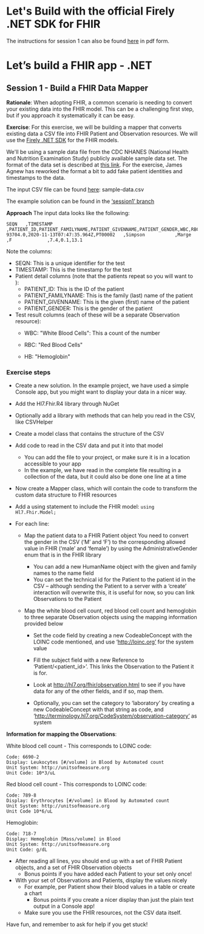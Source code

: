 # Let's Build with the official Firely .NET SDK for FHIR

The instructions for session 1 can also be found [here](https://github.com/FirelyTeam/DevDays-SDK-LetsBuild/blob/session1/DD22_FHIRApp_Session1.pdf) in pdf form.



# Let’s build a FHIR app - .NET

## Session 1 - Build a FHIR Data Mapper

**Rationale**: When adopting FHIR, a common scenario is needing to convert your existing data into the FHIR
model. This can be a challenging first step, but if you approach it systematically it can be easy.

**Exercise**: For this exercise, we will be building a mapper that converts existing data a CSV file into FHIR Patient
and Observation resources. We will use the [Firely .NET SDK](https://github.com/FirelyTeam/firely-net-sdk) for the FHIR models.

We'll be using a sample data file from the CDC NHANES (National Health and Nutrition Examination Study)
publicly available sample data set. The format of the data set is described at [this link](https://wwwn.cdc.gov/Nchs/Nhanes/2017-2018/CBC_J.htm). For the exercise, James Agnew has reworked the format a bit to add fake patient identities and timestamps to the data.

The input CSV file can be found [here](https://github.com/FirelyTeam/DevDays-SDK-LetsBuild/blob/main/sample-data.csv): sample-data.csv

The example solution can be found in the [‘session1’ branch](https://github.com/FirelyTeam/DevDays-SDK-LetsBuild/tree/session1)


**Approach**
The input data looks like the following:

```
SEQN   ,TIMESTAMP               ,PATIENT_ID,PATIENT_FAMILYNAME,PATIENT_GIVENNAME,PATIENT_GENDER,WBC,RBC,HB
93704.0,2020-11-13T07:47:35.964Z,PT00002   ,Simpson           ,Marge            ,F             ,7.4,0.1,13.1
```

Note the columns:

- SEQN: This is a unique identifier for the test
- TIMESTAMP: This is the timestamp for the test
- Patient detail columns (note that the patients repeat so you will want to ):
  * PATIENT_ID: This is the ID of the patient
  * PATIENT_FAMILYNAME: This is the family (last) name of the patient
  * PATIENT_GIVENNAME: This is the given (first) name of the patient
  * PATIENT_GENDER: This is the gender of the patient
- Test result columns (each of these will be a separate Observation resource):
  - WBC: "White Blood Cells": This a count of the number

  - RBC: "Red Blood Cells"

  - HB: "Hemoglobin"



### Exercise steps

-	Create a new solution. In the example project, we have used a simple Console app, but you might want to display your data in a nicer way.
-	Add the Hl7.Fhir.R4 library through NuGet
-	Optionally add a library with methods that can help you read in the CSV, like CSVHelper
-	Create a model class that contains the structure of the CSV

- Add code to read in the CSV data and put it into that model

  - You can add the file to your project, or make sure it is in a location accessible to your app
  - In the example, we have read in the complete file resulting in a collection of the data, but it could also be done one line at a time
-	Now create a Mapper class, which will contain the code to transform the custom data structure to FHIR resources
-	Add a using statement to include the FHIR model:
`using Hl7.Fhir.Model;`
- For each line:

  - Map the patient data to a FHIR Patient object
    You need to convert the gender in the CSV (‘M’ and ‘F’) to the corresponding allowed value in FHIR (‘male’ and ‘female’) by using the AdministrativeGender enum that is in the FHIR library

    - You can add a new HumanName object with the given and family names to the name field
    - You can set the technical id for the Patient to the patient id in the CSV – although sending the Patient to a server with a ‘create’ interaction will overwrite this, it is useful for now, so you can link Observations to the Patient

  - Map the white blood cell count, red blood cell count and hemoglobin to three separate Observation objects using the mapping information provided below

    - Set the code field by creating a new CodeableConcept with the LOINC code mentioned, and use ‘http://loinc.org’ for the system value

    - Fill the subject field with a new Reference to ‘Patient/<patient_id>’. This links the Observation to the Patient it is for.

    - Look at http://hl7.org/fhir/observation.html to see if you have data for any of the other fields, and if so, map them.

    - Optionally, you can set the category to ‘laboratory’ by creating a new CodeableConcept with that string as code, and ‘http://terminology.hl7.org/CodeSystem/observation-category’ as system



**Information for mapping the Observations**:

White blood cell count - This corresponds to LOINC code:

```
Code: 6690-2
Display: Leukocytes [#/volume] in Blood by Automated count
Unit System: http://unitsofmeasure.org
Unit Code: 10*3/uL
```

Red blood cell count - This corresponds to LOINC code:

```
Code: 789-8
Display: Erythrocytes [#/volume] in Blood by Automated count
Unit System: http://unitsofmeasure.org
Unit Code 10*6/uL
```

Hemoglobin:

```
Code: 718-7
Display: Hemoglobin [Mass/volume] in Blood
Unit System: http://unitsofmeasure.org
Unit Code: g/dL
```



- After reading all lines, you should end up with a set of FHIR Patient objects, and a set of FHIR Observation objects
  - Bonus points if you have added each Patient to your set only once!
- With your set of Observations and Patients, display the values nicely
  - For example, per Patient show their blood values in a table or create a chart
    - Bonus points if you create a nicer display than just the plain text output in a Console app!
  - Make sure you use the FHIR resources, not the CSV data itself.



Have fun, and remember to ask for help if you get stuck!
